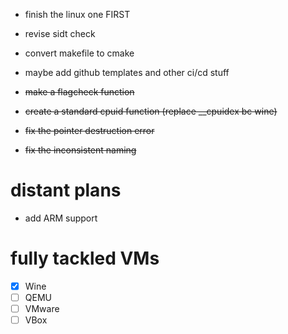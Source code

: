 - finish the linux one FIRST
- revise sidt check
- convert makefile to cmake
- maybe add github templates and other ci/cd stuff

- ~~make a flagcheck function~~
- ~~create a standard cpuid function (replace __cpuidex bc wine)~~
- ~~fix the pointer destruction error~~
- ~~fix the inconsistent naming~~ 


# distant plans
- add ARM support


# fully tackled VMs
- [x] Wine
- [ ] QEMU
- [ ] VMware
- [ ] VBox